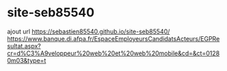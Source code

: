 # site-seb85540


ajout url
https://sebastien85540.github.io/site-seb85540/
https://www.banque.di.afpa.fr/EspaceEmployeursCandidatsActeurs/EGPResultat.aspx?cr=d%C3%A9veloppeur%20web%20et%20web%20mobile&cd=&ct=01280m03&type=t
